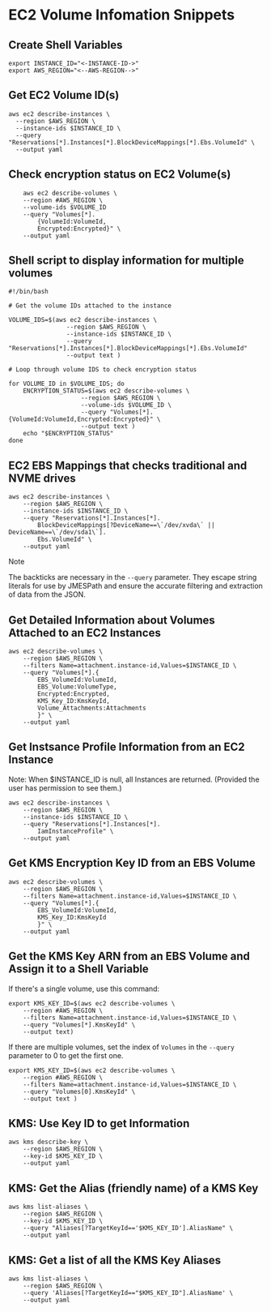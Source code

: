 # EC2 Volume Infomation Snippets

## Create Shell Variables

```shell
export INSTANCE_ID="<-INSTANCE-ID->"
export AWS_REGION="<--AWS-REGION-->"
```

## Get EC2 Volume ID(s)

```shell
aws ec2 describe-instances \
  --region $AWS_REGION \
  --instance-ids $INSTANCE_ID \
  --query "Reservations[*].Instances[*].BlockDeviceMappings[*].Ebs.VolumeId" \
  --output yaml
```

## Check encryption status on EC2 Volume(s)

```shell
    aws ec2 describe-volumes \
    --region #AWS_REGION \
    --volume-ids $VOLUME_ID
    --query "Volumes[*].
        {VolumeId:VolumeId,
        Encrypted:Encrypted}" \
    --output yaml
```

## Shell script to display information for multiple volumes

```shell
#!/bin/bash

# Get the volume IDs attached to the instance

VOLUME_IDS=$(aws ec2 describe-instances \
                --region $AWS_REGION \
                --instance-ids $INSTANCE_ID \
                --query "Reservations[*].Instances[*].BlockDeviceMappings[*].Ebs.VolumeId"
                --output text )

# Loop through volume IDS to check encryption status

for VOLUME_ID in $VOLUME_IDS; do
    ENCRYPTION_STATUS=$(aws ec2 describe-volumes \
                    --region $AWS_REGION \
                    --volume-ids $VOLUME_ID \
                    --query "Volumes[*].{VolumeId:VolumeId,Encrypted:Encrypted}" \
                    --output text )
    echo "$ENCRYPTION_STATUS"
done
```

## EC2 EBS Mappings that checks traditional and NVME drives

```shell
aws ec2 describe-instances \
    --region $AWS_REGION \
    --instance-ids $INSTANCE_ID \
    --query "Reservations[*].Instances[*].
        BlockDeviceMappings[?DeviceName==\`/dev/xvda\` || DeviceName==\`/dev/sda1\`].
        Ebs.VolumeId" \
    --output yaml
```

> [!note]
> The backticks are necessary in the `--query` parameter. They escape
> string literals for use by JMESPath and ensure the accurate filtering
> and extraction of data from the JSON.

## Get Detailed Information about Volumes Attached to an EC2 Instances

```shell
aws ec2 describe-volumes \
    --region $AWS_REGION \
    --filters Name=attachment.instance-id,Values=$INSTANCE_ID \
    --query "Volumes[*].{
        EBS_VolumeId:VolumeId,
        EBS_Volume:VolumeType,
        Encrypted:Encrypted,
        KMS_Key_ID:KmsKeyId,
        Volume_Attachments:Attachments
        }" \
    --output yaml
```

## Get Instsance Profile Information from an EC2 Instance

Note: When $INSTANCE_ID is null, all Instances are returned.
(Provided the user has permission to see them.)

```shell
aws ec2 describe-instances \
    --region $AWS_REGION \
    --instance-ids $INSTANCE_ID \
    --query "Reservations[*].Instances[*].
        IamInstanceProfile" \
    --output yaml
```

## Get KMS Encryption Key ID from an EBS Volume

```shell
aws ec2 describe-volumes \
    --region $AWS_REGION \
    --filters Name=attachment.instance-id,Values=$INSTANCE_ID \
    --query "Volumes[*].{
        EBS_VolumeId:VolumeId,
        KMS_Key_ID:KmsKeyId
        }" \
    --output yaml
```

## Get the KMS Key ARN from an EBS Volume and Assign it to a Shell Variable

If there's a single volume, use this command:

```shell
export KMS_KEY_ID=$(aws ec2 describe-volumes \
    --region #AWS_REGION \
    --filters Name=attachment.instance-id,Values=$INSTANCE_ID \
    --query "Volumes[*].KmsKeyId" \
    --output text)
```

If there are multiple volumes, set the index of `Volumes` in the
`--query` parameter to 0 to get the first one.

```shell
export KMS_KEY_ID=$(aws ec2 describe-volumes \
    --region #AWS_REGION \
    --filters Name=attachment.instance-id,Values=$INSTANCE_ID \
    --query "Volumes[0].KmsKeyId" \
    --output text )
```

## KMS: Use Key ID to get Information

```shell
aws kms describe-key \
    --region $AWS_REGION \
    --key-id $KMS_KEY_ID \
    --output yaml
```

## KMS: Get the Alias (friendly name) of a KMS Key

```shell
aws kms list-aliases \
    --region $AWS_REGION \
    --key-id $KMS_KEY_ID \
    --query "Aliases[?TargetKeyId=='$KMS_KEY_ID'].AliasName" \
    --output yaml
```

## KMS: Get a list of all the KMS Key Aliases

```shell
aws kms list-aliases \
    --region $AWS_REGION \
    --query 'Aliases[?TargetKeyId=="$KMS_KEY_ID"].AliasName' \
    --output yaml
```
